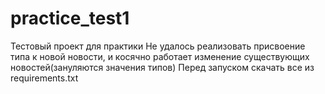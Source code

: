 # practice_test1
Тестовый проект для практики
Не удалось реализовать присвоение типа к новой новости, и косячно работает изменение существующих новостей(зануляются значения типов)
Перед запуском скачать все из requirements.txt